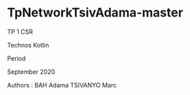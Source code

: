 # TpNetworkTsivAdama-master
TP 1 CSR

Technos
 Kotlin

Period

September 2020


Authors : 
BAH Adama
TSIVANYO Marc
